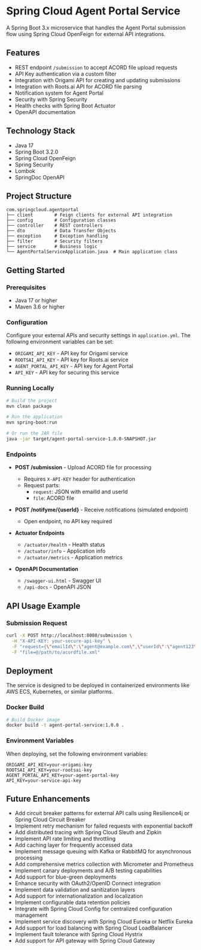 # Spring Cloud Agent Portal Service

A Spring Boot 3.x microservice that handles the Agent Portal submission flow using Spring Cloud OpenFeign for external API integrations.

## Features

- REST endpoint `/submission` to accept ACORD file upload requests
- API Key authentication via a custom filter
- Integration with Origami API for creating and updating submissions
- Integration with Roots.ai API for ACORD file parsing
- Notification system for Agent Portal
- Security with Spring Security
- Health checks with Spring Boot Actuator
- OpenAPI documentation

## Technology Stack

- Java 17
- Spring Boot 3.2.0
- Spring Cloud OpenFeign
- Spring Security
- Lombok
- SpringDoc OpenAPI

## Project Structure

```
com.springcloud.agentportal
├── client        # Feign clients for external API integration
├── config        # Configuration classes
├── controller    # REST controllers
├── dto           # Data Transfer Objects
├── exception     # Exception handling
├── filter        # Security filters
├── service       # Business logic
└── AgentPortalServiceApplication.java  # Main application class
```

## Getting Started

### Prerequisites

- Java 17 or higher
- Maven 3.6 or higher

### Configuration

Configure your external APIs and security settings in `application.yml`. The following environment variables can be set:

- `ORIGAMI_API_KEY` - API key for Origami service
- `ROOTSAI_API_KEY` - API key for Roots.ai service
- `AGENT_PORTAL_API_KEY` - API key for Agent Portal
- `API_KEY` - API key for securing this service

### Running Locally

```bash
# Build the project
mvn clean package

# Run the application
mvn spring-boot:run

# Or run the JAR file
java -jar target/agent-portal-service-1.0.0-SNAPSHOT.jar
```

### Endpoints

- **POST /submission** - Upload ACORD file for processing
  - Requires `X-API-KEY` header for authentication
  - Request parts:
    - `request`: JSON with emailId and userId
    - `file`: ACORD file

- **POST /notifyme/{userId}** - Receive notifications (simulated endpoint)
  - Open endpoint, no API key required

- **Actuator Endpoints**
  - `/actuator/health` - Health status
  - `/actuator/info` - Application info
  - `/actuator/metrics` - Application metrics

- **OpenAPI Documentation**
  - `/swagger-ui.html` - Swagger UI
  - `/api-docs` - OpenAPI JSON

## API Usage Example

### Submission Request

```bash
curl -X POST http://localhost:8080/submission \
  -H "X-API-KEY: your-secure-api-key" \
  -F "request={\"emailId\":\"agent@example.com\",\"userId\":\"agent123\",\"agentId\":\"A001\",\"clientName\":\"ACME Corp\"}" \
  -F "file=@/path/to/acordfile.xml"
```

## Deployment

The service is designed to be deployed in containerized environments like AWS ECS, Kubernetes, or similar platforms.

### Docker Build

```bash
# Build Docker image
docker build -t agent-portal-service:1.0.0 .
```

### Environment Variables

When deploying, set the following environment variables:

```
ORIGAMI_API_KEY=your-origami-key
ROOTSAI_API_KEY=your-rootsai-key
AGENT_PORTAL_API_KEY=your-agent-portal-key
API_KEY=your-service-api-key
```

## Future Enhancements

- Add circuit breaker patterns for external API calls using Resilience4j or Spring Cloud Circuit Breaker
- Implement retry mechanism for failed requests with exponential backoff
- Add distributed tracing with Spring Cloud Sleuth and Zipkin
- Implement API rate limiting and throttling
- Add caching layer for frequently accessed data
- Implement message queuing with Kafka or RabbitMQ for asynchronous processing
- Add comprehensive metrics collection with Micrometer and Prometheus
- Implement canary deployments and A/B testing capabilities
- Add support for blue-green deployments
- Enhance security with OAuth2/OpenID Connect integration
- Implement data validation and sanitization layers
- Add support for internationalization and localization
- Implement configurable data retention policies
- Integrate with Spring Cloud Config for centralized configuration management
- Implement service discovery with Spring Cloud Eureka or Netflix Eureka
- Add support for load balancing with Spring Cloud LoadBalancer
- Implement fault tolerance with Spring Cloud Hystrix
- Add support for API gateway with Spring Cloud Gateway
